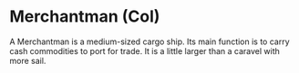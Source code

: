 # Merchantman (Col)

A Merchantman is a medium-sized cargo ship. Its main function is to 
carry cash commodities to port for trade. It is a little larger than a 
caravel with more sail.